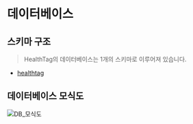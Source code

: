 # 데이터베이스

## 스키마 구조

> HealthTag의 데이터베이스는 1개의 스키마로 이루어져 있습니다.

- [healthtag](https://github.com/Dev-Dream/HealthTag/tree/DB/DataBase/healthtag)

## 데이터베이스 모식도
![DB_모식도](https://user-images.githubusercontent.com/55306894/85368905-1104af00-b567-11ea-9d0d-f8f9089a405f.png)